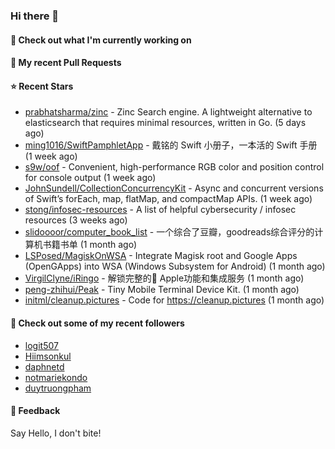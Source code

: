 ### Hi there 👋

#### 👷 Check out what I'm currently working on

#### 🔨 My recent Pull Requests


#### ⭐ Recent Stars

- [prabhatsharma/zinc](https://github.com/prabhatsharma/zinc) - Zinc Search engine. A lightweight alternative to elasticsearch that requires minimal resources, written in Go. (5 days ago)
- [ming1016/SwiftPamphletApp](https://github.com/ming1016/SwiftPamphletApp) - 戴铭的 Swift 小册子，一本活的 Swift 手册 (1 week ago)
- [s9w/oof](https://github.com/s9w/oof) - Convenient, high-performance RGB color and position control for console output (1 week ago)
- [JohnSundell/CollectionConcurrencyKit](https://github.com/JohnSundell/CollectionConcurrencyKit) - Async and concurrent versions of Swift’s forEach, map, flatMap, and compactMap APIs. (1 week ago)
- [stong/infosec-resources](https://github.com/stong/infosec-resources) - A list of helpful cybersecurity / infosec resources (3 weeks ago)
- [slidoooor/computer_book_list](https://github.com/slidoooor/computer_book_list) - 一个综合了豆瓣，goodreads综合评分的计算机书籍书单 (1 month ago)
- [LSPosed/MagiskOnWSA](https://github.com/LSPosed/MagiskOnWSA) - Integrate Magisk root and Google Apps (OpenGApps) into WSA (Windows Subsystem for Android) (1 month ago)
- [VirgilClyne/iRingo](https://github.com/VirgilClyne/iRingo) - 解锁完整的 Apple功能和集成服务 (1 month ago)
- [peng-zhihui/Peak](https://github.com/peng-zhihui/Peak) - Tiny Mobile Terminal Device Kit. (1 month ago)
- [initml/cleanup.pictures](https://github.com/initml/cleanup.pictures) - Code for https://cleanup.pictures (1 month ago)

#### 👯 Check out some of my recent followers

- [logit507](https://github.com/logit507)
- [Hiimsonkul](https://github.com/Hiimsonkul)
- [daphnetd](https://github.com/daphnetd)
- [notmariekondo](https://github.com/notmariekondo)
- [duytruongpham](https://github.com/duytruongpham)

#### 💬 Feedback

Say Hello, I don't bite!